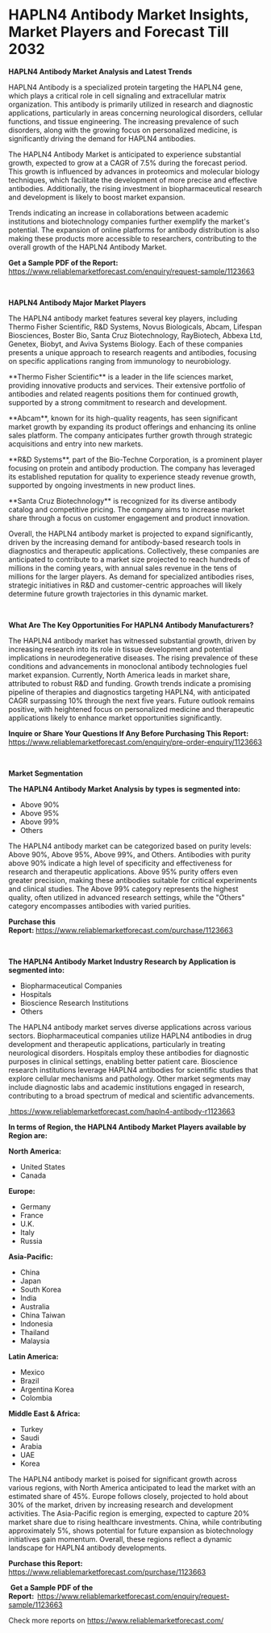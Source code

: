 <p><h1>HAPLN4 Antibody Market Insights, Market Players and Forecast Till 2032</h1></p><p><strong>HAPLN4 Antibody Market Analysis and Latest Trends</strong></p>
<p><p>HAPLN4 Antibody is a specialized protein targeting the HAPLN4 gene, which plays a critical role in cell signaling and extracellular matrix organization. This antibody is primarily utilized in research and diagnostic applications, particularly in areas concerning neurological disorders, cellular functions, and tissue engineering. The increasing prevalence of such disorders, along with the growing focus on personalized medicine, is significantly driving the demand for HAPLN4 antibodies.</p><p>The HAPLN4 Antibody Market is anticipated to experience substantial growth, expected to grow at a CAGR of 7.5% during the forecast period. This growth is influenced by advances in proteomics and molecular biology techniques, which facilitate the development of more precise and effective antibodies. Additionally, the rising investment in biopharmaceutical research and development is likely to boost market expansion. </p><p>Trends indicating an increase in collaborations between academic institutions and biotechnology companies further exemplify the market's potential. The expansion of online platforms for antibody distribution is also making these products more accessible to researchers, contributing to the overall growth of the HAPLN4 Antibody Market.</p></p>
<p><strong>Get a Sample PDF of the Report:&nbsp;</strong> <a href="https://www.reliablemarketforecast.com/enquiry/request-sample/1123663?utm_campaign=1842&utm_medium=2&utm_source=Github&utm_content=ia&utm_term=03032025&utm_id=hapln4-antibody">https://www.reliablemarketforecast.com/enquiry/request-sample/1123663</a></p>
<p>&nbsp;</p>
<p><strong>HAPLN4 Antibody Major Market Players</strong></p>
<p><p>The HAPLN4 antibody market features several key players, including Thermo Fisher Scientific, R&D Systems, Novus Biologicals, Abcam, Lifespan Biosciences, Boster Bio, Santa Cruz Biotechnology, RayBiotech, Abbexa Ltd, Genetex, Biobyt, and Aviva Systems Biology. Each of these companies presents a unique approach to research reagents and antibodies, focusing on specific applications ranging from immunology to neurobiology.</p><p>**Thermo Fisher Scientific** is a leader in the life sciences market, providing innovative products and services. Their extensive portfolio of antibodies and related reagents positions them for continued growth, supported by a strong commitment to research and development.</p><p>**Abcam**, known for its high-quality reagents, has seen significant market growth by expanding its product offerings and enhancing its online sales platform. The company anticipates further growth through strategic acquisitions and entry into new markets.</p><p>**R&D Systems**, part of the Bio-Techne Corporation, is a prominent player focusing on protein and antibody production. The company has leveraged its established reputation for quality to experience steady revenue growth, supported by ongoing investments in new product lines.</p><p>**Santa Cruz Biotechnology** is recognized for its diverse antibody catalog and competitive pricing. The company aims to increase market share through a focus on customer engagement and product innovation.</p><p>Overall, the HAPLN4 antibody market is projected to expand significantly, driven by the increasing demand for antibody-based research tools in diagnostics and therapeutic applications. Collectively, these companies are anticipated to contribute to a market size projected to reach hundreds of millions in the coming years, with annual sales revenue in the tens of millions for the larger players. As demand for specialized antibodies rises, strategic initiatives in R&D and customer-centric approaches will likely determine future growth trajectories in this dynamic market.</p></p>
<p>&nbsp;</p>
<p><strong>What Are The Key Opportunities For HAPLN4 Antibody Manufacturers?</strong></p>
<p><p>The HAPLN4 antibody market has witnessed substantial growth, driven by increasing research into its role in tissue development and potential implications in neurodegenerative diseases. The rising prevalence of these conditions and advancements in monoclonal antibody technologies fuel market expansion. Currently, North America leads in market share, attributed to robust R&D and funding. Growth trends indicate a promising pipeline of therapies and diagnostics targeting HAPLN4, with anticipated CAGR surpassing 10% through the next five years. Future outlook remains positive, with heightened focus on personalized medicine and therapeutic applications likely to enhance market opportunities significantly.</p></p>
<p><strong>Inquire or Share Your Questions If Any Before Purchasing This Report:</strong> <a href="https://www.reliablemarketforecast.com/enquiry/pre-order-enquiry/1123663?utm_campaign=1842&utm_medium=2&utm_source=Github&utm_content=ia&utm_term=03032025&utm_id=hapln4-antibody">https://www.reliablemarketforecast.com/enquiry/pre-order-enquiry/1123663</a></p>
<p>&nbsp;</p>
<p><strong>Market Segmentation</strong></p>
<p><strong>The HAPLN4 Antibody Market Analysis by types is segmented into:</strong></p>
<p><ul><li>Above 90%</li><li>Above 95%</li><li>Above 99%</li><li>Others</li></ul></p>
<p><p>The HAPLN4 antibody market can be categorized based on purity levels: Above 90%, Above 95%, Above 99%, and Others. Antibodies with purity above 90% indicate a high level of specificity and effectiveness for research and therapeutic applications. Above 95% purity offers even greater precision, making these antibodies suitable for critical experiments and clinical studies. The Above 99% category represents the highest quality, often utilized in advanced research settings, while the "Others" category encompasses antibodies with varied purities.</p></p>
<p><strong>Purchase this Report:&nbsp;</strong><a href="https://www.reliablemarketforecast.com/purchase/1123663?utm_campaign=1842&utm_medium=2&utm_source=Github&utm_content=ia&utm_term=03032025&utm_id=hapln4-antibody">https://www.reliablemarketforecast.com/purchase/1123663</a></p>
<p>&nbsp;</p>
<p><strong>The HAPLN4 Antibody Market Industry Research by Application is segmented into:</strong></p>
<p><ul><li>Biopharmaceutical Companies</li><li>Hospitals</li><li>Bioscience Research Institutions</li><li>Others</li></ul></p>
<p><p>The HAPLN4 antibody market serves diverse applications across various sectors. Biopharmaceutical companies utilize HAPLN4 antibodies in drug development and therapeutic applications, particularly in treating neurological disorders. Hospitals employ these antibodies for diagnostic purposes in clinical settings, enabling better patient care. Bioscience research institutions leverage HAPLN4 antibodies for scientific studies that explore cellular mechanisms and pathology. Other market segments may include diagnostic labs and academic institutions engaged in research, contributing to a broad spectrum of medical and scientific advancements.</p></p>
<p><a href="https://www.reliablemarketforecast.com/hapln4-antibody-r1123663?utm_campaign=1842&utm_medium=2&utm_source=Github&utm_content=ia&utm_term=03032025&utm_id=hapln4-antibody">&nbsp;https://www.reliablemarketforecast.com/hapln4-antibody-r1123663</a></p>
<p><strong>In terms of Region, the HAPLN4 Antibody Market Players available by Region are:</strong></p>
<p>
    <p> <strong> North America: </strong>
        <ul>
            <li>United States</li>
            <li>Canada</li>
        </ul>
        </p> 
    <p> <strong> Europe: </strong>
        <ul>
            <li>Germany</li>
            <li>France</li>
            <li>U.K.</li>
            <li>Italy</li>
            <li>Russia</li>
        </ul>
        </p> 
    <p> <strong> Asia-Pacific: </strong>
        <ul>
            <li>China</li>
            <li>Japan</li>
            <li>South Korea</li>
            <li>India</li>
            <li>Australia</li>
            <li>China Taiwan</li>
            <li>Indonesia</li>
            <li>Thailand</li>
            <li>Malaysia</li>
        </ul>
        </p> 
    <p> <strong> Latin America: </strong>
        <ul>
            <li>Mexico</li>
            <li>Brazil</li>
            <li>Argentina Korea</li>
            <li>Colombia</li>
        </ul>
        </p> 
    <p> <strong> Middle East & Africa: </strong>
        <ul>
            <li>Turkey</li>
            <li>Saudi</li>
            <li>Arabia</li>
            <li>UAE</li>
            <li>Korea</li>
        </ul>
    </p>
    </p>
<p><p>The HAPLN4 antibody market is poised for significant growth across various regions, with North America anticipated to lead the market with an estimated share of 45%. Europe follows closely, projected to hold about 30% of the market, driven by increasing research and development activities. The Asia-Pacific region is emerging, expected to capture 20% market share due to rising healthcare investments. China, while contributing approximately 5%, shows potential for future expansion as biotechnology initiatives gain momentum. Overall, these regions reflect a dynamic landscape for HAPLN4 antibody developments.</p></p>
<p><strong>Purchase this Report: </strong><a href="https://www.reliablemarketforecast.com/purchase/1123663?utm_campaign=1842&utm_medium=2&utm_source=Github&utm_content=ia&utm_term=03032025&utm_id=hapln4-antibody">https://www.reliablemarketforecast.com/purchase/1123663</a></p>
<p>&nbsp;<strong>Get a Sample PDF of the Report:&nbsp;&nbsp;</strong><a href="https://www.reliablemarketforecast.com/enquiry/request-sample/1123663?utm_campaign=1842&utm_medium=2&utm_source=Github&utm_content=ia&utm_term=03032025&utm_id=hapln4-antibody">https://www.reliablemarketforecast.com/enquiry/request-sample/1123663</a></p>
<p><strong></strong></p>
<p>Check more reports on <a href="https://www.reliablemarketforecast.com/?utm_campaign=1842&utm_medium=2&utm_source=Github&utm_content=ia&utm_term=03032025&utm_id=hapln4-antibody">https://www.reliablemarketforecast.com/</a></p>